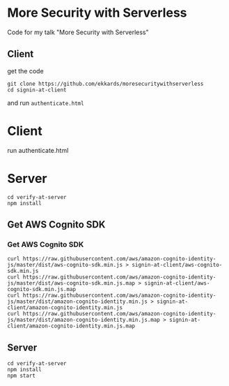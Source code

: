 # More Security with Serverless
Code for my talk "More Security with Serverless"

## Client
get the code 
```
git clone https://github.com/ekkards/moresecuritywithserverless
cd signin-at-client
```
and run ```authenticate.html```

# Client
run authenticate.html

# Server
```
cd verify-at-server
npm install
```


## Get AWS Cognito SDK

### Get AWS Cognito SDK
```
curl https://raw.githubusercontent.com/aws/amazon-cognito-identity-js/master/dist/aws-cognito-sdk.min.js > signin-at-client/aws-cognito-sdk.min.js
curl https://raw.githubusercontent.com/aws/amazon-cognito-identity-js/master/dist/aws-cognito-sdk.min.js.map > signin-at-client/aws-cognito-sdk.min.js.map
curl https://raw.githubusercontent.com/aws/amazon-cognito-identity-js/master/dist/amazon-cognito-identity.min.js > signin-at-client/amazon-cognito-identity.min.js
curl https://raw.githubusercontent.com/aws/amazon-cognito-identity-js/master/dist/amazon-cognito-identity.min.js.map > signin-at-client/amazon-cognito-identity.min.js.map
```

## Server
```
cd verify-at-server
npm install
npm start
```
